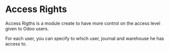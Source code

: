 # Access Rights

Access Rigths is a module create to have more control on the access
level given to Odoo users. 


For each user, you can specify to which user, journal and warehouse 
he has access to.
